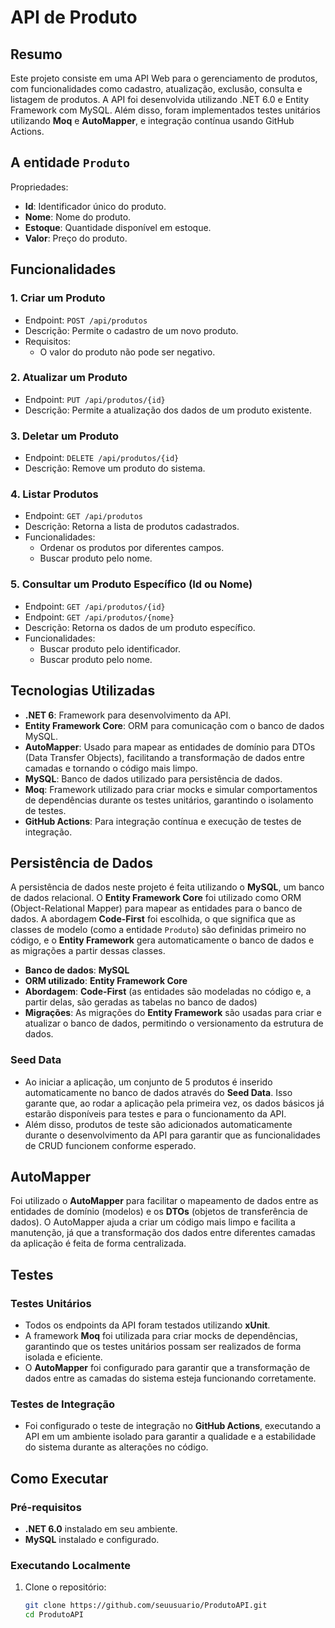 # API de Produto 

## Resumo

Este projeto consiste em uma API Web para o gerenciamento de produtos, com funcionalidades como cadastro, atualização, exclusão, consulta e listagem de produtos. A API foi desenvolvida utilizando .NET 6.0 e Entity Framework com MySQL. Além disso, foram implementados testes unitários utilizando **Moq** e **AutoMapper**, e integração contínua usando GitHub Actions.


## A entidade `Produto`
Propriedades:

- **Id**: Identificador único do produto.
- **Nome**: Nome do produto.
- **Estoque**: Quantidade disponível em estoque.
- **Valor**: Preço do produto.

## Funcionalidades

### 1. **Criar um Produto**
- Endpoint: `POST /api/produtos`
- Descrição: Permite o cadastro de um novo produto.
- Requisitos:
  - O valor do produto não pode ser negativo.

### 2. **Atualizar um Produto**
- Endpoint: `PUT /api/produtos/{id}`
- Descrição: Permite a atualização dos dados de um produto existente.

### 3. **Deletar um Produto**
- Endpoint: `DELETE /api/produtos/{id}`
- Descrição: Remove um produto do sistema.

### 4. **Listar Produtos**
- Endpoint: `GET /api/produtos`
- Descrição: Retorna a lista de produtos cadastrados.
- Funcionalidades:
  - Ordenar os produtos por diferentes campos.
  - Buscar produto pelo nome.

### 5. **Consultar um Produto Específico (Id ou Nome)**
- Endpoint: `GET /api/produtos/{id}`
- Endpoint: `GET /api/produtos/{nome}`
- Descrição: Retorna os dados de um produto específico.
- Funcionalidades:
  - Buscar produto pelo identificador.
  - Buscar produto pelo nome.

## Tecnologias Utilizadas

- **.NET 6**: Framework para desenvolvimento da API.
- **Entity Framework Core**: ORM para comunicação com o banco de dados MySQL.
- **AutoMapper**: Usado para mapear as entidades de domínio para DTOs (Data Transfer Objects), facilitando a transformação de dados entre camadas e tornando o código mais limpo.
- **MySQL**: Banco de dados utilizado para persistência de dados.
- **Moq**: Framework utilizado para criar mocks e simular comportamentos de dependências durante os testes unitários, garantindo o isolamento de testes.
- **GitHub Actions**: Para integração contínua e execução de testes de integração.


## Persistência de Dados

A persistência de dados neste projeto é feita utilizando o **MySQL**, um banco de dados relacional. O **Entity Framework Core** foi utilizado como ORM (Object-Relational Mapper) para mapear as entidades para o banco de dados. A abordagem **Code-First** foi escolhida, o que significa que as classes de modelo (como a entidade `Produto`) são definidas primeiro no código, e o **Entity Framework** gera automaticamente o banco de dados e as migrações a partir dessas classes.

- **Banco de dados**: **MySQL**
- **ORM utilizado**: **Entity Framework Core**
- **Abordagem**: **Code-First** (as entidades são modeladas no código e, a partir delas, são geradas as tabelas no banco de dados)
- **Migrações**: As migrações do **Entity Framework** são usadas para criar e atualizar o banco de dados, permitindo o versionamento da estrutura de dados.

### Seed Data
- Ao iniciar a aplicação, um conjunto de 5 produtos é inserido automaticamente no banco de dados através do **Seed Data**. Isso garante que, ao rodar a aplicação pela primeira vez, os dados básicos já estarão disponíveis para testes e para o funcionamento da API.
- Além disso, produtos de teste são adicionados automaticamente durante o desenvolvimento da API para garantir que as funcionalidades de CRUD funcionem conforme esperado.


## AutoMapper

Foi utilizado o **AutoMapper** para facilitar o mapeamento de dados entre as entidades de domínio (modelos) e os **DTOs** (objetos de transferência de dados). O AutoMapper ajuda a criar um código mais limpo e facilita a manutenção, já que a transformação dos dados entre diferentes camadas da aplicação é feita de forma centralizada.

## Testes

### Testes Unitários
- Todos os endpoints da API foram testados utilizando **xUnit**.
- A framework **Moq** foi utilizada para criar mocks de dependências, garantindo que os testes unitários possam ser realizados de forma isolada e eficiente.
- O **AutoMapper** foi configurado para garantir que a transformação de dados entre as camadas do sistema esteja funcionando corretamente.

### Testes de Integração
- Foi configurado o teste de integração no **GitHub Actions**, executando a API em um ambiente isolado para garantir a qualidade e a estabilidade do sistema durante as alterações no código.


## Como Executar

### Pré-requisitos
- **.NET 6.0** instalado em seu ambiente.
- **MySQL** instalado e configurado.

### Executando Localmente

1. Clone o repositório:
   ```bash
   git clone https://github.com/seuusuario/ProdutoAPI.git
   cd ProdutoAPI
